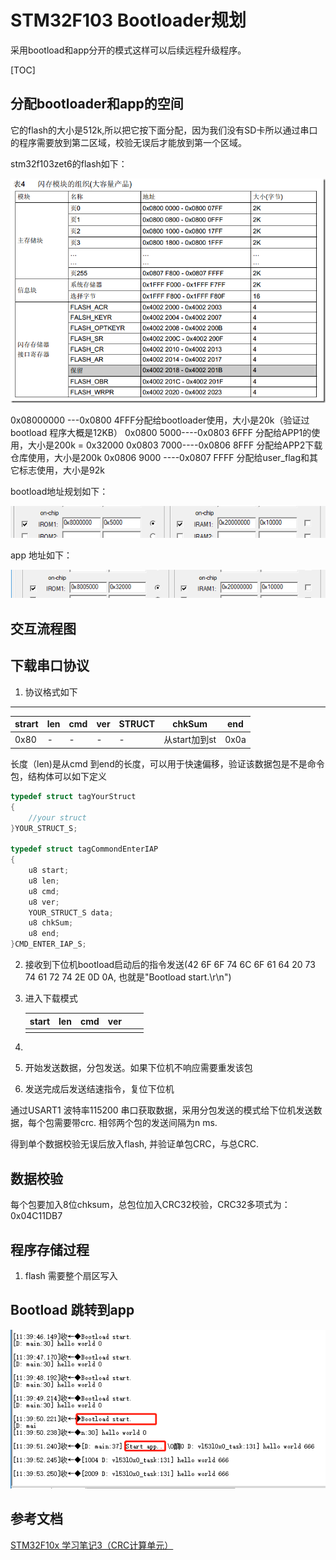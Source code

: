 # STM32F103 Bootloader规划

采用bootload和app分开的模式这样可以后续远程升级程序。

[TOC]

## 分配bootloader和app的空间

它的flash的大小是512k,所以把它按下面分配，因为我们没有SD卡所以通过串口的程序需要放到第二区域，校验无误后才能放到第一个区域。

stm32f103zet6的flash如下：

![flash_map](./png/flash_map.png)



0x08000000 ---0x0800 4FFF分配给bootloader使用，大小是20k（验证过bootload 程序大概是12KB）
0x0800 5000----0x0803 6FFF 分配给APP1的使用，大小是200k = 0x32000
0x0803 7000----0x0806 8FFF 分配给APP2下载仓库使用，大小是200k
0x0806 9000 ----0x0807 FFFF 分配给user_flag和其它标志使用，大小是92k

bootload地址规划如下：

![bootload](./png/rom规划_bootload.png)

app 地址如下：

![ROM规划](./png/rom规划_app.png)

## 交互流程图



## 下载串口协议

1.  协议格式如下

   ---------------------

   | strart | len  | cmd  | ver  | STRUCT | chkSum        | end  |
   | ------ | ---- | ---- | ---- | ------ | ------------- | ---- |
   | 0x80   | -    | -    | -    | -      | 从start加到st | 0x0a |

   长度（len)是从cmd 到end的长度，可以用于快速偏移，验证该数据包是不是命令包，结构体可以如下定义

   ```c
   typedef struct tagYourStruct
   {
       //your struct
   }YOUR_STRUCT_S;
   
   typedef struct tagCommondEnterIAP
   {
       u8 start;
       u8 len;
       u8 cmd;
       u8 ver;
       YOUR_STRUCT_S data;
       u8 chkSum;	
       u8 end;
   }CMD_ENTER_IAP_S;
   ```

2. 接收到下位机bootload启动后的指令发送(42 6F 6F 74 6C 6F 61 64 20 73 74 61 72 74 2E 0D 0A, 也就是"Bootload start.\r\n") 

3. 进入下载模式

   | start | len  | cmd  | ver  |      |      |
   | ----- | ---- | ---- | ---- | ---- | ---- |
   |       |      |      |      |      |      |

4. 

5. 开始发送数据，分包发送。如果下位机不响应需要重发该包

6. 发送完成后发送结速指令，复位下位机

通过USART1 波特率115200 串口获取数据，采用分包发送的模式给下位机发送数据，每个包需要带crc. 相邻两个包的发送间隔为n ms.

得到单个数据校验无误后放入flash, 并验证单包CRC，与总CRC.

## 数据校验

每个包要加入8位chksum，总包位加入CRC32校验，CRC32多项式为：0x04C11DB7

## 程序存储过程

1. flash 需要整个扇区写入



## 	Bootload 跳转到app

![](./png/bootload_success.png)

## 参考文档

[STM32F10x 学习笔记3（CRC计算单元）](https://blog.csdn.net/liyuanbhu/article/details/8746044)

